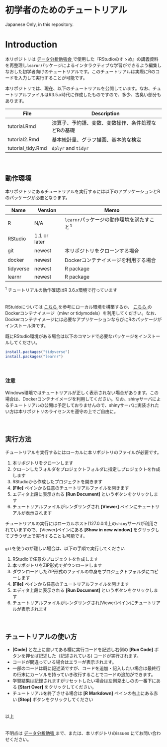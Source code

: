 初学者のためのチュートリアル
================

Japanese Only, in this repository.

# Introduction

本リポジトリは [データ分析勉強会
<i class="fa fa-external-link"></i>](https://sites.google.com/site/kantometrics/home)
で使用した『RStudioのすゝめ』の講義資料を再整理し`learnr`パッケージによるインタラクティブな学習ができるよう編集しなおした初学者向けのチュートリアルです。このチュートリアルは実際にRのコードを入力して実行することが可能です。

本リポジトリでは、現在、以下のチュートリアルを公開しています。なお、チュートリアルファイルはR3.5.x時代に作成したものですので、多少、古臭い部分もあります。

| File               | Description                |
| ------------------ | -------------------------- |
| tutorial.Rmd       | 演算子、予約語、変数、変数操作、条件処理などRの基礎 |
| tutorial2.Rmd      | 基本統計量、グラフ描画、基本的な検定         |
| tutorial\_tidy.Rmd | `dplyr` and `tidyr`        |

　

## 動作環境

本リポジトリにあるチュートリアルを実行するには以下のアプリケーションとRのパッケージが必要となります。

| Name      | Version      | Memo                                 |
| --------- | ------------ | ------------------------------------ |
| R         | N/A          | `learnr`パッケージの動作環境を満たすこと<sup>1</sup> |
| RStudio   | 1.1 or later |                                      |
| git       | newest       | 本リポジトリをクローンする場合                      |
| docker    | newest       | Dockerコンテナイメージを利用する場合                |
| tidyverse | newest       | R package                            |
| learnr    | newest       | R package                            |

<sup>1</sup> チュートリアルの動作確認はR 3.6.x環境で行っています

　  
RStuidoについては [こちら
<i class="fa fa-external-link"></i>](https://k-metrics.github.io/cabinet/env_overall.html)
を参考にローカル環境を構築するか、 [こちら
<i class="fa fa-external-link"></i>](https://hub.docker.com/r/mzdgnk/mlwr)
のDockerコンテナイメージ（mlwr or
tidymodels）を利用してください。なお、Dockerコンテナイメージには必要なアプリケーションならびにRのパッケージがインストール済です。

既にRStudio環境がある場合は以下のコマンドで必要なパッケージをインストールしてください。

``` r
install.packages("tidyverse")
install.packages("learnr")
```

　

### 注意

Windows環境ではチュートリアルが正しく表示されない場合があります。この場合は、Dockerコンテナイメージを利用してください。なお、shinyサーバによるチュートリアルの公開は予定しておりませんので、shinyサーバに実装されたい方は本リポジトリのライセンスを遵守の上でご自由に。

　

## 実行方法

チュートリアルを実行するにはローカルに本リポジトリのファイルが必要です。

1.  本リポジトリをクローンします
2.  クローンしたフォルダをプロジェクトフォルダに指定しプロジェクトを作成します
3.  RStudioから作成したプロジェクトを開きます
4.  **\[File\]** ペインから任意のチュートリアルファイルを開きます
5.  エディタ上段に表示される **\[Run Document\]** というボタンをクリックします
6.  チュートリアルファイルがレンダリングされ **\[Viewer\]** ペインにチュートリアルが表示されます

チュートリアルの実行にはローカルホスト(127.0.0.1)上の`shiny`サーバが利用されていますので、\[Viewer\]ペインにある
**\[Show in new window\]** をクリックしてブラウザ上で実行することも可能です。  
　  
`git`を使うのが難しい場合は、以下の手順で実行してください

1.  RStudioで任意のプロジェクトを作成します
2.  本リポジトリをZIP形式でダウンロードします
3.  ダウンロードしたZIP形式のファイルの中身をプロジェクトフォルダにコピーします
4.  **\[File\]** ペインから任意のチュートリアルファイルを開きます
5.  エディタ上段に表示される **\[Run Document\]** というボタンをクリックします
6.  チュートリアルファイルがレンダリングされ\[Viewer\]ペインにチュートリアルが表示されます

　

## チュートリアルの使い方

  - **\[Code\]** と左上に書いてある欄に実行コードを記述し右側の **\[Run Code\]**
    ボタンを押せば記述した（記述されている) コードが実行されます。
  - コードが間違っている場合はエラーが表示されます。
  - 一部のコードは既に記述済ですが、コードを追加・記入したい場合は最終行の行末にカーソルを持っていき改行することでコードの追加ができます。
  - 学習結果は記録されますがリセットしたい場合は左側見出しのの一番下にある **\[Start Over\]** をクリックしてください。
  - チュートリアルを終了させる場合は **\[R Markdown\]** ペインの右上にある赤い **\[Stop\]**
    ボタンをクリックしてください

　  
以上

　  
不明点は [データ分析勉強
<i class="fa fa-external-link"></i>](https://sites.google.com/site/kantometrics/home)
まで、または、本リポジトリのissues にてお問い合わせください。
